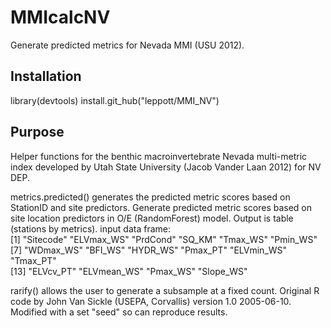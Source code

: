 # MMIcalcNV
Generate predicted metrics for Nevada MMI (USU 2012).

Installation
------------
library(devtools)
install.git_hub("leppott/MMI_NV")

Purpose
------------
Helper functions for the benthic macroinvertebrate Nevada multi-metric index developed by Utah State University (Jacob Vander Laan 2012) for NV DEP.

metrics.predicted() generates the predicted metric scores based on StationID and site predictors.  Generate predicted metric scores based on site location predictors in O/E (RandomForest) model.  Output is table (stations by metrics). 
input data frame:  
[1] "Sitecode"   "ELVmax_WS"  "PrdCond"    "SQ_KM"      "Tmax_WS"    "Pmin_WS"  
[7] "WDmax_WS"   "BFI_WS"     "HYDR_WS"    "Pmax_PT"    "ELVmin_WS"  "Tmax_PT"   
[13] "ELVcv_PT"   "ELVmean_WS" "Pmax_WS"    "Slope_WS"  

rarify() allows the user to generate a subsample at a fixed count.  Original R code by John Van Sickle (USEPA, Corvallis) version 1.0 2005-06-10.  Modified with a set "seed" so can reproduce results.


